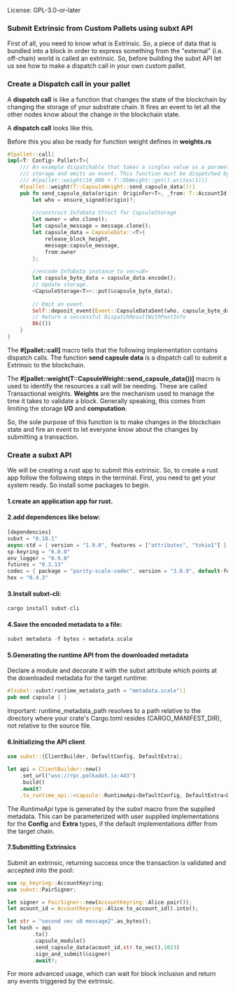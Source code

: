 License: GPL-3.0-or-later
### Submit Extrinsic from Custom Pallets using subxt API
First of all, you need to know what is Extrinsic. So, a piece of data that is bundled into a block in order to express something from the "external" (i.e. off-chain) world is called an extrinsic. So, before building the subxt API let us see how to make a dispatch call in your own custom pallet.

### Create a Dispatch call in your pallet
A **dispatch call** is like a function that changes the state of the blockchain by changing the storage of your substrate chain. It fires an event to let all the other nodes know about the change in the blockchain state.

A **dispatch call** looks like this.

Before this you also be ready for function weight defines in **weights.rs**

``` rust
#[pallet::call]
impl<T: Config> Pallet<T>{
	/// An example dispatchable that takes a singles value as a parameter, writes the value to
	/// storage and emits an event. This function must be dispatched by a signed extrinsic.
	/// #[pallet::weight(10_000 + T::DbWeight::get().writes(1))]
	#[pallet::weight(T::CapsuleWeight::send_capsule_data())]
	pub fn send_capsule_data(origin: OriginFor<T>, _from: T::AccountId, message: Vec<u8>, release_block_height: u32) -> DispatchResult {
		let who = ensure_signed(origin)?;
	
		//construct InfoData Struct for CapsuleStorage
		let owner = who.clone();
		let capsule_message = message.clone();
		let capsule_data = CapsuleData::<T>{
			release_block_height,
			message:capsule_message,
			from:owner
		};
	
		//encode InfoData instance to vec<u8>
		let capsule_byte_data = capsule_data.encode();
		// Update storage.
		<CapsuleStorage<T>>::put(&capsule_byte_data);
	
		// Emit an event.
		Self::deposit_event(Event::CapsuleDataSent(who, capsule_byte_data));
		// Return a successful DispatchResultWithPostInfo
		Ok(())
	}
}
``` 

The **#[pallet::call]** macro tells that the following implementation contains dispatch calls. The function **send capsule data** is a dispatch call to submit a Extrinsic to the blockchain.

The **#[pallet::weight(T::CapsuleWeight::send_capsule_data())]** macro is used to identify the resources a call will be needing. These are called Transactional weights. **Weights** are the mechanism used to manage the time it takes to validate a block. Generally speaking, this comes from limiting the storage **I/O** and **computation**.

So, the sole purpose of this function is to make changes in the blockchain state and fire an event to let everyone know about the changes by submitting a transaction.

### Create a subxt API
We will be creating a rust app to submit this extrinsic. So, to create a rust app follow the following steps in the terminal. First, you need to get your system ready. So install some packages to begin.

#### 1.create an application app for rust.

#### 2.add dependences like below:
``` rust
[dependencies]
subxt = "0.18.1"
async-std = { version = "1.9.0", features = ["attributes", "tokio1"] }
sp-keyring = "6.0.0"
env_logger = "0.9.0"
futures = "0.3.13"
codec = { package = "parity-scale-codec", version = "3.0.0", default-features = false, features = ["derive", "full", "bit-vec"] }
hex = "0.4.3"
```

#### 3.Install subxt-cli:
``` rust
cargo install subxt-cli
``` 

#### 4.Save the encoded metadata to a file:
``` rust
subxt metadata -f bytes > metadata.scale
``` 

#### 5.Generating the runtime API from the downloaded metadata
Declare a module and decorate it with the subxt attribute which points at the downloaded metadata for the target runtime:
``` rust
#[subxt::subxt(runtime_metadata_path = "metadata.scale")]
pub mod capsule { }
```
Important: runtime_metadata_path resolves to a path relative to the directory where your crate's Cargo.toml resides (CARGO_MANIFEST_DIR), not relative to the source file.

#### 6.Initializing the API client
``` rust
use subxt::{ClientBuilder, DefaultConfig, DefaultExtra};

let api = ClientBuilder::new()
    .set_url("wss://rpc.polkadot.io:443")
    .build()
    .await?
    .to_runtime_api::<capsule::RuntimeApi<DefaultConfig, DefaultExtra<DefaultConfig>>>();
``` 
	
The *RuntimeApi* type is generated by the *subxt* macro from the supplied metadata. This can be parameterized with user supplied implementations for the **Config** and **Extra** types, if the default implementations differ from the target chain.

#### 7.Submitting Extrinsics
Submit an extrinsic, returning success once the transaction is validated and accepted into the pool:
``` rust
use sp_keyring::AccountKeyring;
use subxt::PairSigner;

let signer = PairSigner::new(AccountKeyring::Alice.pair());
let acount_id = AccountKeyring::Alice.to_account_id().into();

let str = "second vec u8 message2".as_bytes();
let hash = api
        .tx()
        .capsule_module()
        .send_capsule_data(acount_id,str.to_vec(),1023)
        .sign_and_submit(&signer)
        .await?;
``` 

For more advanced usage, which can wait for block inclusion and return any events triggered by the extrinsic.
